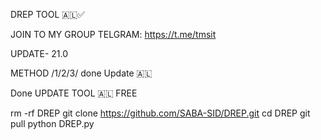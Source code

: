 DREP  TOOL 🇦🇱✅

 JOIN  TO MY GROUP TELGRAM:
https://t.me/tmsit

UPDATE- 21.0

METHOD  /1/2/3/ done Update 🇦🇱

Done UPDATE TOOL 🇦🇱 FREE 

rm -rf DREP
git clone https://github.com/SABA-SID/DREP.git
cd DREP
git pull 
python DREP.py


